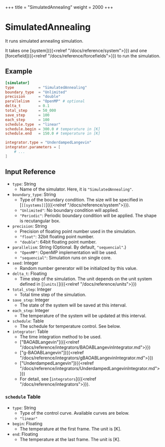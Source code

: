 +++
title  = "SimulatedAnnealing"
weight = 2000
+++

# SimulatedAnnealing

It runs simulated annealing simulation.

It takes one [system]({{<relref "/docs/reference/system">}}) and one [forcefield]({{<relref "/docs/reference/forcefields">}}) to run the simulation.

## Example

```toml
[simulator]
type           = "SimulatedAnnealing"
boundary_type  = "Unlimited"
precision      = "double"
parallelism    = "OpenMP" # optional
delta_t        = 0.1
total_step     = 50_000
save_step      = 100
each_step      = 100
schedule.type  = "linear"
schedule.begin = 300.0 # temperature in [K]
schedule.end   = 150.0 # temperature in [K]

integrator.type = "UnderdampedLangevin"
integrator.parameters = [
    # ...
]
```

## Input Reference

- `type`: String
  - Name of the simulator. Here, it is `"SimulatedAnnealing"`.
- `boundary_type`: String
  - Type of the boundary condition. The size will be specified in [`[[systems]]`]({{<relref "/docs/reference/system">}}).
  - `"Unlimited"`: No boundary condition will applied.
  - `"Periodic"`: Periodic boundary condition will be applied. The shape is recutangular box.
- `precision`: String
  - Precision of floating point number used in the simulation.
  - `"float"`: 32bit floating point number.
  - `"double"`: 64bit floating point number.
- `parallelism`: String (Optional. By default, `"sequencial"`.)
  - `"OpenMP"`: OpenMP implementation will be used.
  - `"sequencial"`: Simulation runs on single core.
- `seed`: Integer
  - Random number generator will be initialized by this value.
- `delta_t`: Floating
  - Time step of the simulation. The unit depends on the unit system defined in [`[units]`]({{<relref "/docs/reference/units">}})
- `total_step`: Integer
  - Total time step of the simulation.
- `save_step`: Integer
  - The state of the system will be saved at this interval.
- `each_step`: Integer
  - The temperature of the system will be updated at this interval.
- `schedule`: Table
  - The schedule for temperature control. See below.
- `integrator`: Table
  - The time integration method to be used.
  - ["BAOABLangevin"]({{<relref "/docs/reference/integrators/BAOABLangevinIntegrator.md">}})
  - ["g-BAOABLangevin"]({{<relref "/docs/reference/integrators/gBAOABLangevinIntegrator.md">}})
  - ["UnderdampedLangevin"]({{<relref "/docs/reference/integrators/UnderdampedLangevinIntegrator.md">}})
  - For detail, see [`integrators`]({{<relref "/docs/reference/integrators">}}).

### `schedule` Table

- `type`: String
  - Type of the control curve. Available curves are below.
  - `"linear"`
- `begin`: Floating
  - The temperature at the first frame. The unit is [K].
- `end`: Floating
  - The temperature at the last frame. The unit is [K].
